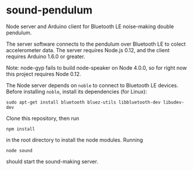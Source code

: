 # sound-pendulum
Node server and Arduino client for Bluetooth LE noise-making double pendulum.

The server software connects to the pendulum over Bluetooth LE to colect accelerometer data.
The server requires Node.js 0.12, and the client requires Arduino 1.6.0 or greater.

Note: node-gyp fails to build node-speaker on Node 4.0.0, so for right now
this project requires Node 0.12.

The Node server depends on `noble` to connect to Bluetooth LE devices. Before
installing `noble`, install its dependencies (for Linux):

    sudo apt-get install bluetooth bluez-utils libbluetooth-dev libudev-dev

Clone this repository, then run

    npm install

in the root directory to install the node modules. Running

    node sound

should start the sound-making server.
